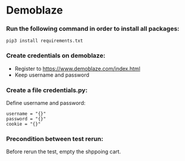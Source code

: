 # Demoblaze

### Run the following command in order to install all packages:
```
pip3 install requirements.txt
```

### Create credentials on demoblaze:
* Register to https://www.demoblaze.com/index.html <br />
* Keep username and password

### Create a file credentials.py:
Define username and password:
```
username = "{}"
password = "{}"
cookie = "{}"

```
### Precondition between test rerun:
Before rerun the test, empty the shppoing cart.
